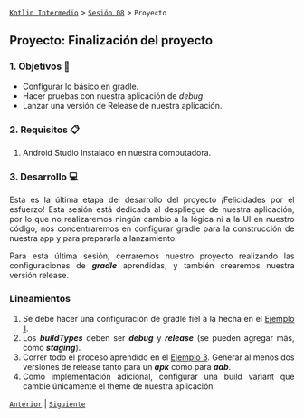 [`Kotlin Intermedio`](../../Readme.md) > [`Sesión 08`](../Readme.md) > `Proyecto`

## Proyecto: Finalización del proyecto

<div style="text-align: justify;">

### 1. Objetivos :dart:

- Configurar lo básico en gradle.
- Hacer pruebas con nuestra aplicación de _debug_.
- Lanzar una versión de Release de nuestra aplicación.

### 2. Requisitos :clipboard:

1. Android Studio Instalado en nuestra computadora.


### 3. Desarrollo :computer:

Esta es la última etapa del desarrollo del proyecto ¡Felicidades por el esfuerzo!  Esta sesión está dedicada al despliegue de nuestra aplicación, por lo que no realizaremos ningún cambio a la lógica ni a la UI en nuestro código, nos concentraremos en configurar gradle para la construcción de nuestra app y para prepararla a lanzamiento.

Para esta última sesión, cerraremos nuestro proyecto realizando las configuraciones de ___gradle___ aprendidas, y también  crearemos nuestra versión release.

### Lineamientos

1. Se debe hacer una configuración de gradle fiel a la hecha en el [Ejemplo 1](../Ejemplo-01).
4. Los ___buildTypes___ deben ser ___debug___ y ___release___ (se pueden agregar más, como ___staging___).  
5. Correr todo el proceso aprendido en el [Ejemplo 3](../Ejemplo-03). Generar al menos dos versiones de release tanto para un ___apk___ como para ___aab___.
4. Como implementación adicional, configurar una build variant que cambie únicamente el theme de nuestra aplicación.



[`Anterior`](../Ejemplo-03) | [`Siguiente`](../Postwork/Readme.md)

</div>
